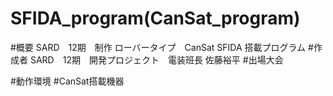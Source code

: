 # SFIDA_program(CanSat_program)
#概要
SARD　12期　制作
ローバータイプ　CanSat
SFIDA 搭載プログラム
#作成者
SARD　12期　開発プロジェクト　電装班長
佐藤裕平
#出場大会

#動作環境
#CanSat搭載機器
